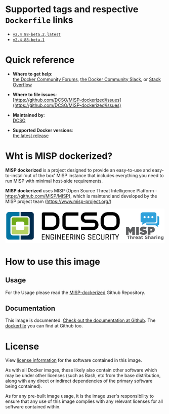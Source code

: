 # Supported tags and respective `Dockerfile` links

- [`v2.4.88-beta.2`, `latest`](https://github.com/DCSO/MISP-dockerized/blob/v2.4.88-beta.2/container/misp-proxy/Dockerfile)
- [`v2.4.88-beta.1`](https://github.com/DCSO/MISP-dockerized/blob/v2.4.88-beta.1/container/misp-proxy/Dockerfile)


# Quick reference

-	**Where to get help**:  
	[the Docker Community Forums](https://forums.docker.com/), [the Docker Community Slack](https://blog.docker.com/2016/11/introducing-docker-community-directory-docker-community-slack/), or [Stack Overflow](https://stackoverflow.com/search?tab=newest&q=docker)

-	**Where to file issues**:  
	[https://github.com/DCSO/MISP-dockerized/issues](https://github.com/DCSO/MISP-dockerized/issues)

-	**Maintained by**:  
	[DCSO](https://github.com/DCSO/MISP-dockerized)

-	**Supported Docker versions**:  
	[the latest release](https://github.com/docker/docker-ce/releases/latest)

# Wht is MISP dockerized?

**MISP dockerized** is a project designed to provide an easy-to-use and easy-to-install'out of the box' MISP instance that includes everything you need to run MISP with minimal host-side requirements. 

**MISP dockerized** uses MISP (Open Source Threat Intelligence Platform - https://github.com/MISP/MISP), which is maintend and developed by the MISP project team (https://www.misp-project.org/)

![logo](https://raw.githubusercontent.com/DCSO/MISP-dockerized/master/docs/logo.png)

# How to use this image

## Usage

For the Usage please read the [MISP-dockerized](https://github.com/DCSO/MISP-dockerized) Github Repository.


## Documentation

This image is documented. [Check out the documentation at Github](https://github.com/DCSO/MISP-dockerized).
The [dockerfile](https://github.com/DCSO/MISP-dockerized/tree/master/container/misp-proxy) you can find at Github too.


# License

View [license information](https://github.com/DCSO/MISP-dockerized/blob/master/LICENSE) for the software contained in this image.

As with all Docker images, these likely also contain other software which may be under other licenses (such as Bash, etc from the base distribution, along with any direct or indirect dependencies of the primary software being contained).

As for any pre-built image usage, it is the image user's responsibility to ensure that any use of this image complies with any relevant licenses for all software contained within.